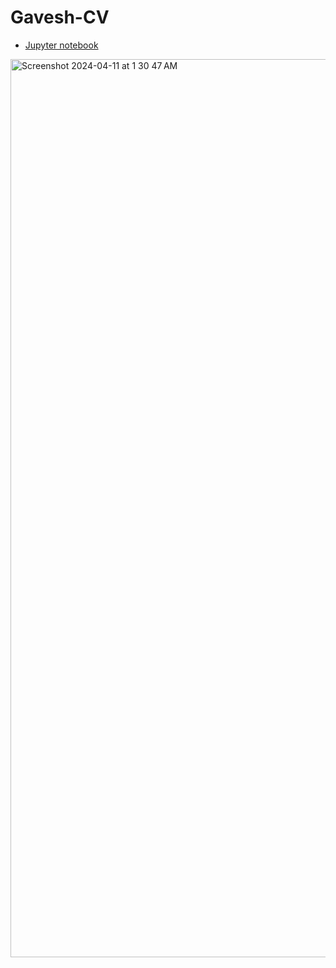 # Gavesh-CV

- [Jupyter notebook](https://gaveshaggarwal.netlify.app/)
  
<img width="1437" alt="Screenshot 2024-04-11 at 1 30 47 AM" src="https://github.com/Aggarwal-Gavesh-25/Gavesh-CV/assets/118240223/f499806e-61b0-4eba-b3a3-46730f4dc050">
